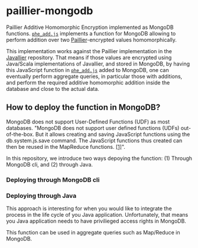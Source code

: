 # paillier-mongodb
Paillier Additive Homomorphic Encryption implemented as MongoDB functions. [`phe_add.js`](https://github.com/emad7105/paillier-mongodb/blob/master/phe_add.js) implements a function for MongoDB allowing to perform addition over two [Paillier](https://en.wikipedia.org/wiki/Paillier_cryptosystem)-encrypted values homomorphically.

This implementation works against the Paillier implementation in the [Javallier](https://github.com/n1analytics/javallier) repository. That means if those values are encrypted using Java/Scala implementations of Javallier, and stored in MongoDB, by having this JavaScript function in [`phe_add.js`](https://github.com/emad7105/paillier-mongodb/blob/master/phe_add.js) added to MongoDB, one can eventually perform aggregate queries, in particular those with additions, and perform the required additive homomorphic addition inside the database and close to the actual data.


## How to deploy the function in MongoDB?
MongoDB does not support User-Defined Functions (UDF) as most databases. "MongoDB does not support user defined functions (UDFs) out-of-the-box. But it allows creating and saving JavaScript functions using the db.system.js.save command. The JavaScript functions thus created can then be reused in the MapReduce functions. [[1]](https://www.infoq.com/articles/implementing-aggregation-functions-in-mongodb/)".  

In this repository, we introduce two ways depoying the function: (1) Through MongoDB cli, and (2) through Java.

### Deploying through MongoDB cli


### Deploying through Java
This approach is interesting for when you would like to integrate the process in the life cycle of you Java application. Unfortunately, that means you Java application needs to have privilieged access rights in MongoDB. 

This function can be used in aggregate queries such as Map/Reduce in MongoDB.

